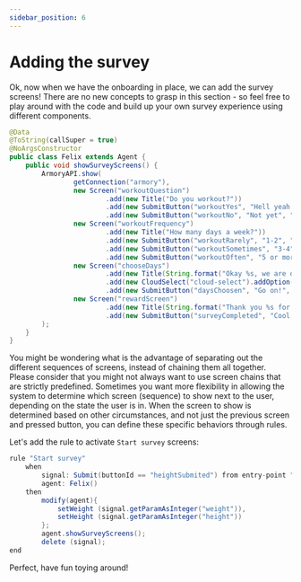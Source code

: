 ```yaml
---
sidebar_position: 6
---
```


# Adding the survey

Ok, now when we have the onboarding in place, we can add the survey screens! There are no new concepts to grasp in this section - so feel free to play around with the code and build up your own survey experience using different components.

```java title="agents/Felix.java"
@Data
@ToString(callSuper = true)
@NoArgsConstructor
public class Felix extends Agent {
    public void showSurveyScreens() {
        ArmoryAPI.show(
                getConnection("armory"),
                new Screen("workoutQuestion")
                        .add(new Title("Do you workout?"))
                        .add(new SubmitButton("workoutYes", "Hell yeah!", "workoutFrequency"))
                        .add(new SubmitButton("workoutNo", "Not yet", "chooseDays")),
                new Screen("workoutFrequency")
                        .add(new Title("How many days a week?"))
                        .add(new SubmitButton("workoutRarely", "1-2", "chooseDays"))
                        .add(new SubmitButton("workoutSometimes", "3-4", "chooseDays"))
                        .add(new SubmitButton("workoutOften", "5 or more", "chooseDays")),
                new Screen("chooseDays")
                        .add(new Title(String.format("Okay %s, we are one step away! Choose the days that you are available for a workout?", name)))
                        .add(new CloudSelect("cloud-select").addOption("Monday", "Monday").addOption("Tuesday", "Tuesday").addOption("Wednesday", "Wednesday").addOption("Thursday","Thursday").addOption("Friday", "Friday").addOption("Saturday", "Saturday").addOption("Sunday","Sunday"))
                        .add(new SubmitButton("daysChoosen", "Go on!", "rewardScreen")),
                new Screen("rewardScreen")
                        .add(new Title(String.format("Thank you %s for taking your time to talk to me! I will generate your plan in a few moments!", name)))
                        .add(new SubmitButton("surveyCompleted", "Cool!"))
        );
    }
}
```

You might be wondering what is the advantage of separating out the different sequences of screens, instead of chaining them all together.
Please consider that you might not always want to use screen chains that are strictly predefined. Sometimes you want more flexibility in allowing the system to determine which screen (sequence) to show next to the user, depending on the state the user is in. 
When the screen to show is determined based on other circumstances, and not just the previous screen and pressed button, you can define these specific behaviors through rules.

Let's add the rule to activate `Start survey` screens:

```java title="rules/felix/Felix.drl"
rule "Start survey"
    when
        signal: Submit(buttonId == "heightSubmited") from entry-point "signals"
        agent: Felix()
    then
        modify(agent){
            setWeight (signal.getParamAsInteger("weight")),
            setHeight (signal.getParamAsInteger("height"))
        };
        agent.showSurveyScreens();
        delete (signal);
end
```

Perfect, have fun toying around!